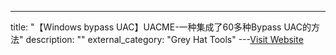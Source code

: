 ---
title: "【Windows bypass UAC】UACME-一种集成了60多种Bypass UAC的方法"
description: ""
external_category: "Grey Hat Tools"
---[Visit Website](https://github.com/hfiref0x/UACME)

